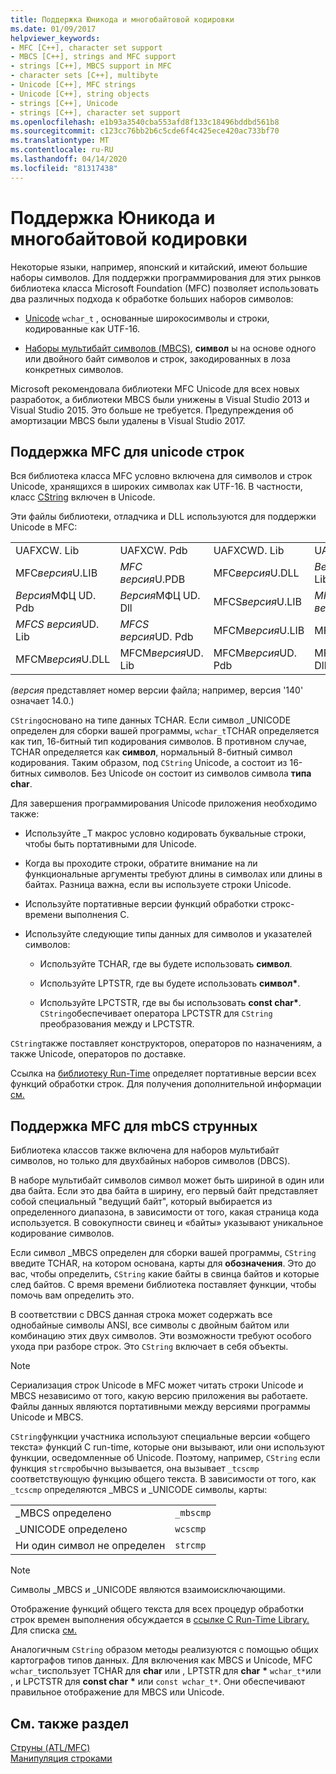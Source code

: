```yaml
---
title: Поддержка Юникода и многобайтовой кодировки
ms.date: 01/09/2017
helpviewer_keywords:
- MFC [C++], character set support
- MBCS [C++], strings and MFC support
- strings [C++], MBCS support in MFC
- character sets [C++], multibyte
- Unicode [C++], MFC strings
- Unicode [C++], string objects
- strings [C++], Unicode
- strings [C++], character set support
ms.openlocfilehash: e1b93a3540cba553afd8f133c18496bddbd561b8
ms.sourcegitcommit: c123cc76bb2b6c5cde6f4c425ece420ac733bf70
ms.translationtype: MT
ms.contentlocale: ru-RU
ms.lasthandoff: 04/14/2020
ms.locfileid: "81317438"
---
```

# <a name="unicode-and-multibyte-character-set-mbcs-support"></a>Поддержка Юникода и многобайтовой кодировки

Некоторые языки, например, японский и китайский, имеют большие наборы символов. Для поддержки программирования для этих рынков библиотека класса Microsoft Foundation (MFC) позволяет использовать два различных подхода к обработке больших наборов символов:

- [Unicode](#mfc-support-for-unicode-strings) `wchar_t` , основанные широкосимволы и строки, кодированные как UTF-16.

- [Наборы мультибайт символов (MBCS)](#mfc-support-for-mbcs-strings), **символ** ы на основе одного или двойного байт символов и строк, закодированных в лоза конкретных символов.

Microsoft рекомендовала библиотеки MFC Unicode для всех новых разработок, а библиотеки MBCS были унижены в Visual Studio 2013 и Visual Studio 2015. Это больше не требуется. Предупреждения об амортизации MBCS были удалены в Visual Studio 2017.

## <a name="mfc-support-for-unicode-strings"></a>Поддержка MFC для unicode строк

Вся библиотека класса MFC условно включена для символов и строк Unicode, хранящихся в широких символах как UTF-16. В частности, класс [CString](../atl-mfc-shared/reference/cstringt-class.md) включен в Unicode.

Эти файлы библиотеки, отладчика и DLL используются для поддержки Unicode в MFC:

|||||
|-|-|-|-|
|UAFXCW. Lib|UAFXCW. Pdb|UAFXCWD. Lib|UAFXCWD. Pdb|
|MFC*версия*U.LIB|*MFC версия*U.PDB|MFC*версия*U.DLL|*Версия*МФЦ UD. Lib|
|*Версия*МФЦ UD. Pdb|*Версия*МФЦ UD. Dll|MFCS*версия*U.LIB|*MFCS версия*U.PDB|
|*MFCS версия*UD. Lib|*MFCS версия*UD. Pdb|MFCM*версия*U.LIB|MFCM*версия*U.PDB|
|MFCM*версия*U.DLL|MFCM*версия*UD. Lib|MFCM*версия*UD. Pdb|MFCM*версия*UD. Dll|

*(версия* представляет номер версии файла; например, версия '140' означает 14.0.)

`CString`основано на типе данных TCHAR. Если символ _UNICODE определен для сборки вашей программы, `wchar_t`TCHAR определяется как тип, 16-битный тип кодирования символов. В противном случае, TCHAR определяется как **символ**, нормальный 8-битный символ кодирования. Таким образом, под `CString` Unicode, a состоит из 16-битных символов. Без Unicode он состоит из символов символа **типа char**.

Для завершения программирования Unicode приложения необходимо также:

- Используйте _T макрос условно кодировать буквальные строки, чтобы быть портативными для Unicode.

- Когда вы проходите строки, обратите внимание на ли функциональные аргументы требуют длины в символах или длины в байтах. Разница важна, если вы используете строки Unicode.

- Используйте портативные версии функций обработки строкc-времени выполнения C.

- Используйте следующие типы данных для символов и указателей символов:

  - Используйте TCHAR, где вы будете использовать **символ**.

  - Используйте LPTSTR, где вы будете использовать **символ**<strong>\*</strong>.

  - Используйте LPCTSTR, где вы бы использовать **const char**<strong>\*</strong>. `CString`обеспечивает оператора LPCTSTR для `CString` преобразования между и LPCTSTR.

`CString`также поставляет конструкторов, операторов по назначениям, а также Unicode, операторов по доставке.

Ссылка на [библиотеку Run-Time](../c-runtime-library/c-run-time-library-reference.md) определяет портативные версии всех функций обработки строк. Для получения дополнительной информации [см.](../c-runtime-library/internationalization.md)

## <a name="mfc-support-for-mbcs-strings"></a>Поддержка MFC для mbCS струнных

Библиотека классов также включена для наборов мультибайт символов, но только для двухбайных наборов символов (DBCS).

В наборе мультибайт символов символ может быть шириной в один или два байта. Если это два байта в ширину, его первый байт представляет собой специальный "ведущий байт", который выбирается из определенного диапазона, в зависимости от того, какая страница кода используется. В совокупности свинец и «байты» указывают уникальное кодирование символов.

Если символ _MBCS определен для сборки вашей программы, `CString` введите TCHAR, на котором основана, карты для **обозначения**. Это до вас, чтобы определить, `CString` какие байты в свинца байтов и которые след байтов. C время времени библиотека поставляет функции, чтобы помочь вам определить это.

В соответствии с DBCS данная строка может содержать все однобайные символы ANSI, все символы с двойным байтом или комбинацию этих двух символов. Эти возможности требуют особого ухода при разборе строк. Это `CString` включает в себя объекты.

> [!NOTE]
> Сериализация строк Unicode в MFC может читать строки Unicode и MBCS независимо от того, какую версию приложения вы работаете. Файлы данных являются портативными между версиями программы Unicode и MBCS.

`CString`функции участника используют специальные версии «общего текста» функций C run-time, которые они вызывают, или они используют функции, осведомленные об Unicode. Поэтому, например, `CString` если функция `strcmp`обычно вызывается, она вызывает `_tcscmp` соответствующую функцию общего текста. В зависимости от того, как `_tcscmp` определяются _MBCS и _UNICODE символы, карты:

|||
|-|-|
|_MBCS определено|`_mbscmp`|
|_UNICODE определено|`wcscmp`|
|Ни один символ не определен|`strcmp`|

> [!NOTE]
> Символы _MBCS и _UNICODE являются взаимоисключающими.

Отображение функций общего текста для всех процедур обработки строк времен выполнения обсуждается в [ссылке C Run-Time Library.](../c-runtime-library/c-run-time-library-reference.md) Для списка [см.](../c-runtime-library/internationalization.md)

Аналогичным `CString` образом методы реализуются с помощью общих картографов типов данных. Для включения как MBCS и Unicode, MFC `wchar_t`использует TCHAR для **char** или , LPTSTR для **char** <strong>\*</strong> `wchar_t*`или , и LPCTSTR для **const char** <strong>\*</strong> или `const wchar_t*`. Они обеспечивают правильное отображение для MBCS или Unicode.

## <a name="see-also"></a>См. также раздел

[Струны (ATL/MFC)](../atl-mfc-shared/strings-atl-mfc.md)<br/>
[Манипуляция строками](../c-runtime-library/string-manipulation-crt.md)
